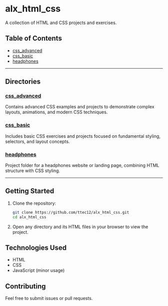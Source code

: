 

# alx_html_css

A collection of HTML and CSS projects and exercises.

## Table of Contents

- [css_advanced](#css_advanced)
- [css_basic](#css_basic)
- [headphones](#headphones)

---

## Directories

### [css_advanced](css_advanced)
Contains advanced CSS examples and projects to demonstrate complex layouts, animations, and modern CSS techniques.

### [css_basic](css_basic)
Includes basic CSS exercises and projects focused on fundamental styling, selectors, and layout concepts.

### [headphones](headphones)
Project folder for a headphones website or landing page, combining HTML structure with CSS styling.

---

## Getting Started

1. Clone the repository:
   ```bash
   git clone https://github.com/ttec12/alx_html_css.git
   cd alx_html_css
   ```
2. Open any directory and its HTML files in your browser to view the project.

## Technologies Used

- HTML
- CSS
- JavaScript (minor usage)

## Contributing

Feel free to submit issues or pull requests.


